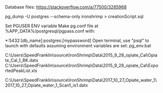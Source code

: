 
Database files: https://stackoverflow.com/a/77500/3285968

pg_dump -U postgres --schema-only ironshrimp > creationScript.sql

Set PGUSER ENV variable
Make pg.conf file at %APP_DATA%/postgresql/pgpass.conf with:

*:5432:[db_name]:postgres:[mypassword]
Open terminal, use "psql" to launch with defaults assuming environment variables are set: pg_env.bat

C:\Users\SpeedFranklin\source\IronShrimp\Data\2015_9_28_opiate_Cal\Opiate_Cal_1_BK.datx
C:\Users\SpeedFranklin\source\IronShrimp\Data\2015_9_28_opiate_Cal\ExportedPeakList.xls

C:\Users\SpeedFranklin\source\IronShrimp\Data\2017_10_27_Opiate_water_1\2017_10_27_Opiate_water_1_Scan1_is1.datx
